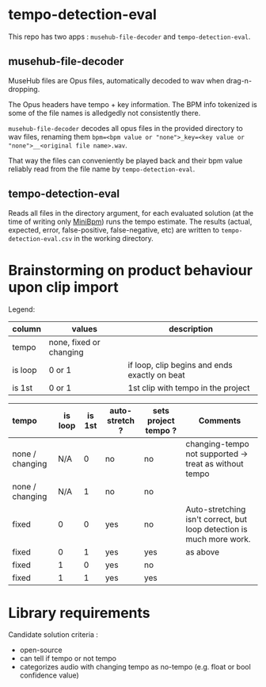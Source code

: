 # tempo-detection-eval

This repo has two apps : `musehub-file-decoder` and `tempo-detection-eval`.

## musehub-file-decoder

MuseHub files are Opus files, automatically decoded to wav when drag-n-dropping.

The Opus headers have tempo + key information. The BPM info tokenized is some of the file names is alledgedly not consistently there.

`musehub-file-decoder` decodes all opus files in the provided directory to wav files, renaming them `bpm=<bpm value or "none">_key=<key value or "none">__<original file name>.wav`.

That way the files can conveniently be played back and their bpm value reliably read from the file name by `tempo-detection-eval`.

## tempo-detection-eval

Reads all files in the directory argument, for each evaluated solution (at the time of writing only [MiniBpm](https://github.com/breakfastquay/minibpm)) runs the tempo estimate. The results (actual, expected, error, false-positive, false-negative, etc) are written to `tempo-detection-eval.csv` in the working directory.

# Brainstorming on product behaviour upon clip import

Legend:

| column  | values                  | description                                   |
| :------ | ----------------------- | --------------------------------------------- |
| tempo   | none, fixed or changing |                                               |
| is loop | 0 or 1                  | if loop, clip begins and ends exactly on beat |
| is 1st  | 0 or 1                  | 1st clip with tempo in the project            |

| tempo           | is loop | is 1st | auto-stretch ? | sets project tempo ? | Comments                                                             |
| :-------------- | ------- | ------ | -------------- | -------------------- | -------------------------------------------------------------------- |
| none / changing | N/A     | 0      | no             | no                   | changing-tempo not supported -> treat as without tempo               |
| none / changing | N/A     | 1      | no             | no                   |                                                                      |
| fixed           | 0       | 0      | yes            | no                   | Auto-stretching isn't correct, but loop detection is much more work. |
| fixed           | 0       | 1      | yes            | yes                  | as above                                                             |
| fixed           | 1       | 0      | yes            | no                   |                                                                      |
| fixed           | 1       | 1      | yes            | yes                  |                                                                      |

# Library requirements

Candidate solution criteria :

- open-source
- can tell if tempo or not tempo
- categorizes audio with changing tempo as no-tempo (e.g. float or bool confidence value)
